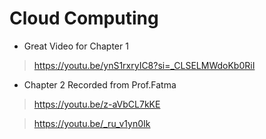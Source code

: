 # Cloud Computing

- Great Video for Chapter 1

> https://youtu.be/ynS1rxryIC8?si=_CLSELMWdoKb0RiI

- Chapter 2 Recorded from Prof.Fatma

> https://youtu.be/z-aVbCL7kKE

> https://youtu.be/_ru_v1yn0Ik